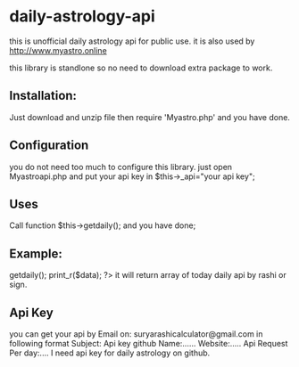 # daily-astrology-api
this is unofficial daily astrology api for public use. it is also used by http://www.myastro.online

this library is standlone so no need to download extra package to work.

<h2>Installation: </h2>
Just download and unzip file then require 'Myastro.php' and you have done.


<h2>Configuration</h2>
you do not need too much to configure this library. just open Myastroapi.php and put your api key in $this->_api="your api key";

<h2>Uses</h2>
Call function $this->getdaily(); and you have done;

<h2>Example:</h2>
<?php
require "Myastro.php";
$api=new Myastro();
$data=$api->getdaily();
print_r($data);
?>
it will return array of today daily api by rashi or sign.

<h2>Api Key</h2>
you can get your api by Email on: suryarashicalculator@gmail.com in following format
Subject: Api key github
Name:......
Website:.....
Api Request Per day:....
I need api key for daily astrology on github.

 
